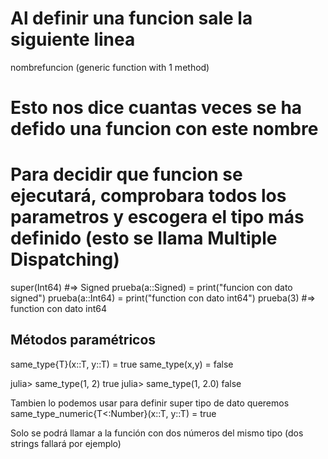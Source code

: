 # Al definir una funcion sale la siguiente linea
nombrefuncion (generic function with 1 method)
# Esto nos dice cuantas veces se ha defido una funcion con este nombre
# Para decidir que funcion se ejecutará, comprobara todos los parametros y escogera el tipo más definido (esto se llama Multiple Dispatching)
super(Int64) #=> Signed
prueba(a::Signed) = print("funcion con dato signed")
prueba(a::Int64) = print("function con dato int64")
prueba(3) #=> function con dato int64


## Métodos paramétricos ##
same_type{T}(x::T, y::T) = true
same_type(x,y) = false

julia> same_type(1, 2)
true
julia> same_type(1, 2.0)
false

Tambien lo podemos usar para definir super tipo de dato queremos
same_type_numeric{T<:Number}(x::T, y::T) = true

Solo se podrá llamar a la función con dos números del mismo tipo (dos strings fallará por ejemplo)
